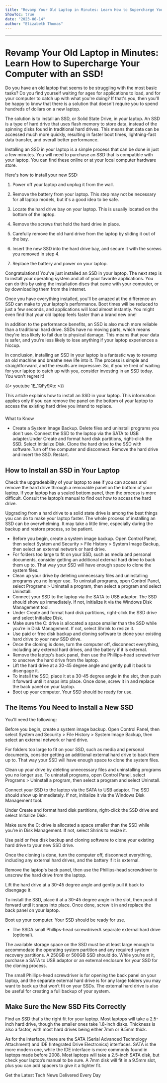 ```yaml
---
title: "Revamp Your Old Laptop in Minutes: Learn How to Supercharge Your Computer with an SSD!"
ShowToc: true 
date: "2023-06-14"
author: "Elizabeth Thomas"
---
```

*****
# Revamp Your Old Laptop in Minutes: Learn How to Supercharge Your Computer with an SSD!

Do you have an old laptop that seems to be struggling with the most basic tasks? Do you find yourself waiting for ages for applications to load, and for your computer to catch up with what you're doing? If that's you, then you'll be happy to know that there is a solution that doesn't require you to spend hundreds of dollars on a new laptop.

The solution is to install an SSD, or Solid State Drive, in your laptop. An SSD is a type of hard drive that uses flash memory to store data, instead of the spinning disks found in traditional hard drives. This means that data can be accessed much more quickly, resulting in faster boot times, lightning-fast data transfer, and overall better performance.

Installing an SSD in your laptop is a simple process that can be done in just a few minutes. You will need to purchase an SSD that is compatible with your laptop. You can find these online or at your local computer hardware store.

Here's how to install your new SSD:

1. Power off your laptop and unplug it from the wall.

2. Remove the battery from your laptop. This step may not be necessary for all laptop models, but it's a good idea to be safe.

3. Locate the hard drive bay on your laptop. This is usually located on the bottom of the laptop.

4. Remove the screws that hold the hard drive in place.

5. Carefully remove the old hard drive from the laptop by sliding it out of the bay.

6. Insert the new SSD into the hard drive bay, and secure it with the screws you removed in step 4.

7. Replace the battery and power on your laptop.

Congratulations! You've just installed an SSD in your laptop. The next step is to install your operating system and all of your favorite applications. You can do this by using the installation discs that came with your computer, or by downloading them from the internet.

Once you have everything installed, you'll be amazed at the difference an SSD can make to your laptop's performance. Boot times will be reduced to just a few seconds, and applications will load almost instantly. You might even find that your old laptop feels faster than a brand new one!

In addition to the performance benefits, an SSD is also much more reliable than a traditional hard drive. SSDs have no moving parts, which means they're less likely to fail due to physical damage. This means that your data is safer, and you're less likely to lose anything if your laptop experiences a hiccup.

In conclusion, installing an SSD in your laptop is a fantastic way to revamp an old machine and breathe new life into it. The process is simple and straightforward, and the results are impressive. So, if you're tired of waiting for your laptop to catch up with you, consider investing in an SSD today. You won't regret it!

{{< youtube 1E_1QFy9Xtc >}} 




This article explains how to install an SSD in your laptop. This information applies only if you can remove the panel on the bottom of your laptop to access the existing hard drive you intend to replace.

 
### 
What to Know
 
- Create a System Image Backup. Delete files and uninstall programs you don't use. Connect the SSD to the laptop via the SATA to USB adapter.Under Create and format hard disk partitions, right-click the SSD. Select Initialize Disk. Clone the hard drive to the SSD with software.Turn off the computer and disconnect. Remove the hard drive and insert the SSD. Restart.

 
##   How to Install an SSD in Your Laptop  
 

Check the upgradeability of your laptop to see if you can access and remove the hard drive through a removable panel on the bottom of your laptop. If your laptop has a sealed bottom panel, then the process is more difficult. Consult the laptop’s manual to find out how to access the hard drive.

 

Upgrading from a hard drive to a solid state drive is among the best things you can do to make your laptop faster. The whole process of installing an SSD can be overwhelming. It may take a little time, especially during the backup and restore process, so be patient.

 
- Before you begin, create a system image backup. Open Control Panel, then select System and Security > File History > System Image Backup, then select an external network or hard drive.
 - For folders too large to fit on your SSD, such as media and personal documents, consider getting an additional external hard drive to back them up to. That way your SSD will have enough space to clone the system files.
 - Clean up your drive by deleting unnecessary files and uninstalling programs you no longer use. To uninstall programs, open Control Panel, select Programs > Uninstall a program, then select a program and select Uninstall.
 - Connect your SSD to the laptop via the SATA to USB adaptor. The SSD should show up immediately. If not, initialize it via the Windows Disk Management tool.
 - Under Create and format hard disk partitions, right-click the SSD drive and select Initialize Disk.
 - Make sure the C: drive is allocated a space smaller than the SSD while you’re in Disk Management. If not, select Shrink to resize it.
 - Use paid or free disk backup and cloning software to clone your existing hard drive to your new SSD drive.
 - Once the cloning is done, turn the computer off, disconnect everything, including any external hard drives, and the battery if it is external.
 - Remove the laptop's back panel, then use the Phillips-head screwdriver to unscrew the hard drive from the laptop.
 - Lift the hard drive at a 30-45 degree angle and gently pull it back to disengage it.
 - To install the SSD, place it at a 30-45 degree angle in the slot, then push it forward until it snaps into place. Once done, screw it in and replace the back panel on your laptop.
 - Boot up your computer. Your SSD should be ready for use.

 
##   The Items You Need to Install a New SSD  
 

You'll need the following:

 

Before you begin, create a system image backup. Open Control Panel, then select System and Security > File History > System Image Backup, then select an external network or hard drive.

 
For folders too large to fit on your SSD, such as media and personal documents, consider getting an additional external hard drive to back them up to. That way your SSD will have enough space to clone the system files.
 

Clean up your drive by deleting unnecessary files and uninstalling programs you no longer use. To uninstall programs, open Control Panel, select Programs > Uninstall a program, then select a program and select Uninstall.

 

Connect your SSD to the laptop via the SATA to USB adaptor. The SSD should show up immediately. If not, initialize it via the Windows Disk Management tool.

 

Under Create and format hard disk partitions, right-click the SSD drive and select Initialize Disk.

 

Make sure the C: drive is allocated a space smaller than the SSD while you’re in Disk Management. If not, select Shrink to resize it.

 

Use paid or free disk backup and cloning software to clone your existing hard drive to your new SSD drive.

 

Once the cloning is done, turn the computer off, disconnect everything, including any external hard drives, and the battery if it is external.

 

Remove the laptop's back panel, then use the Phillips-head screwdriver to unscrew the hard drive from the laptop.

 

Lift the hard drive at a 30-45 degree angle and gently pull it back to disengage it.

 

To install the SSD, place it at a 30-45 degree angle in the slot, then push it forward until it snaps into place. Once done, screw it in and replace the back panel on your laptop.

 

Boot up your computer. Your SSD should be ready for use.

 
- The SSDA small Phillips-head screwdriverA separate external hard drive (optional).

 

The available storage space on the SSD must be at least large enough to accommodate the operating system partition and any required system recovery partitions. A 250GB or 500GB SSD should do. While you’re at it, purchase a SATA to USB adaptor or an external enclosure for your SSD for the cloning process.

 

The small Phillips-head screwdriver is for opening the back panel on your laptop, and the separate external hard drive is for any large folders you may want to back up that won’t fit on your SSDs. The external hard drive is also be useful for creating a full backup of your system.

 
##   Make Sure the New SSD Fits Correctly  
 

Find an SSD that's the right fit for your laptop. Most laptops will take a 2.5-inch hard drive, though the smaller ones take 1.8-inch disks. Thickness is also a factor, with most hard drives being either 7mm or 9.5mm thick.

 

As for the interface, there are the SATA (Serial Advanced Technology Attachment) and IDE (Integrated Drive Electronics) interfaces. SATA is the more modern one, while the IDE interface is more commonly found in laptops made before 2008. Most laptops will take a 2.5-inch SATA disk, but check your laptop’s manual to be sure. A 7mm disk will fit in a 9.5mm slot, plus you can add spacers to give it a tighter fit.

 

Get the Latest Tech News Delivered Every Day




